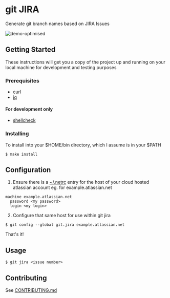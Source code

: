 # git JIRA

Generate git branch names based on JIRA Issues

![demo-optimised](https://user-images.githubusercontent.com/4928/39577887-ee3ad1a6-4f25-11e8-9edd-76aeb0d5a7e5.gif)

## Getting Started

These instructions will get you a copy of the project up and running on your local machine for development and testing purposes

### Prerequisites

* curl
* [jq](https://github.com/stedolan/jq)

#### For development only

* [shellcheck](https://github.com/koalaman/shellcheck)

### Installing

To install into your $HOME/bin directory, which I assume is in your $PATH

```
$ make install
```

## Configuration

1) Ensure there is a [~/.netrc](https://www.gnu.org/software/inetutils/manual/html_node/The-_002enetrc-file.html) entry for the host of your cloud hosted atlassian account eg. for example.atlassian.net

```
machine example.atlassian.net
  password <my password>
  login <my login>
```

2) Configure that same host for use within git jira

```
$ git config --global git.jira example.atlassian.net
```

That's it!

## Usage

```
$ git jira <issue number>
```

## Contributing

See [CONTRIBUTING.md](./CONTRIBUTING.md)
